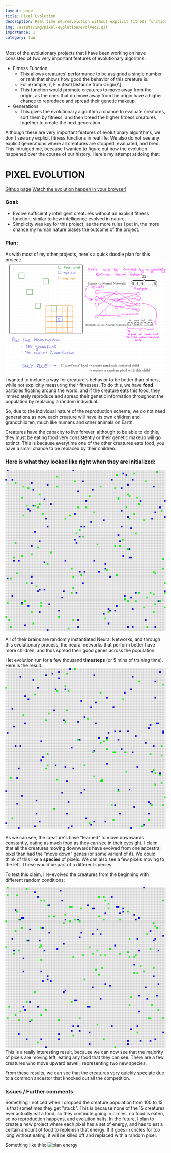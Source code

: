 ```yaml
---
layout: page
title: Pixel Evolution
description: Real time neuroevolution without explicit fitness functions or generations
img: /assets/img/pixel-evolution/evolved2.gif
importance: 1
category: fun
---
```


Most of the evolutionary projects that I have been working on have consisted of two very important features of evolutionary algoritms:
* Fitness Function
  * This allows creatures' performance to be assigned a single number or rank that shows how good the behavior of this creature is.
  * For example, \\[ F = \text{Distance from Origin}\\]
  * This function would promote creatures to move away from the origin, as the ones that do move away from the origin have a higher chance to reproduce and spread their genetic makeup.
* Generations
  * This gives the evolutionary algorithm a chance to evaluate creatures, sort them by fitness, and then breed the higher fitness creatures together to create the next generation.

Although these are very important features of evolutionary algorithms, we don't see any explicit fitness functions in real life. We also do not see any explicit generations where all creatures are stopped, evaluated, and bred. This intruiged me, because I wanted to figure out how the evolution happened over the course of our history. 
Here's my attempt at doing that:

# PIXEL EVOLUTION
[Github page](https://github.com/ryanboldi/Pixel-Evolution)
[Watch the evolution happen in your browser!](https://ryanboldi.github.io/Pixel-Evolution/)

### Goal:
* Evolve sufficiently intelligent creatures without an explicit fitness function, similar to how intelligence evolved in nature.
* Simplicity was key for this project, as the more rules I put in, the more chance my human nature biases the outcome of the project.

### Plan:
As with most of my other projects, here's a quick doodle plan for this project:
<img src='/assets/img/pixel-evolution/plan.png' alt="plan" width="800"/>
I wanted to include a way for creature's behavior to be better than others, while not explicitly measuring their fitnesses. To do this, we have **food** particles floating around the world, and if the creature eats this food, they immediately reproduce and spread their genetic information throughout the population by replacing a random individual.

So, due to the individual nature of the reproduction scheme, we do not need generations as now each creature will have its own children and grandchildren, much like humans and other animals on Earth.

Creatures have the capacity to live forever, although to be able to do this, they must be eating food very consistently or their genetic makeup will go extinct. This is because everytime one of the other creatures eats food, you have a small chance to be replaced by their children. 

### Here is what they looked like right when they are initialized:
 ![random pixels](/assets/img/pixel-evolution/random1.gif)

 All of their brains are randomly instantiated Neural Networks, and through this evolutionary process, the neural networks that perform better have more children, and thus spread their good genes across the population.

I let evolution run for a few thousand **timesteps** (or 5 mins of training time). Here is the result:
 ![evolved pixels](/assets/img/pixel-evolution/evolved2.gif)

 As we can see, the creature's have "learned" to move downwards constantly, eating as much food as they can see in their eyesight. I claim that all the creatures moving downwards have evolved from one ancestral pixel than had the "move down" genes (or some varient of it). We could think of this like a **species** of pixels. We can also see a few pixels moving to the left. These would be part of a different species.

To test this claim, I re-evolved the creatures from the beginning with different random conditions:

 ![evolved pixels 2](/assets/img/pixel-evolution/evolved1.gif)
This is a really interesting result, because we can now see that the majority of pixels are moving left, eating any food that they can see. There are a few creatures who move upward aswell, representing two new species.

From these results, we can see that the creatures very quickly speciate due to a common ancestor that knocked out all the competition. 


### Issues / Further comments
Something I noticed when I dropped the creature population from 100 to 15 is that sometimes they get "stuck". This is because none of the 15 creatures ever actually eat a food, so they continute going in circles, no food is eaten, so no reproduction happens, and evolution halts. 
In the future, I plan to create a new project where each pixel has a set of energy, and has to eat a certain amount of food to replenish that energy. If it goes in circles for too long without eating, it will be killed off and replaced with a random pixel.

Something like this:
<img src='/assets/img/pixel-evolution/plan-energy.png' alt="plan energy" width="800"/>